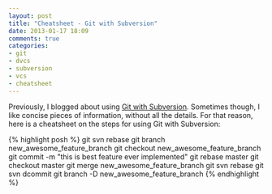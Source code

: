 ```yaml
---
layout: post
title: "Cheatsheet - Git with Subversion"
date: 2013-01-17 18:09
comments: true
categories: 
- git
- dvcs
- subversion
- vcs
- cheatsheet
---
```


Previously, I blogged about using [Git with Subversion](/2012/12/13/git-workflow-for-subversion/). Sometimes though, I like concise pieces of information, without all the details. For that reason, here is a cheatsheet on the steps for using Git with Subversion:

{% highlight posh %}
git svn rebase
git branch new_awesome_feature_branch
git checkout new_awesome_feature_branch
git commit -m "this is best feature ever implemented"
git rebase master
git checkout master
git merge new_awesome_feature_branch
git svn rebase
git svn dcommit
git branch -D new_awesome_feature_branch
{% endhighlight %}
